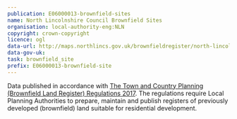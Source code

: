 ```yaml
---
publication: E06000013-brownfield-sites
name: North Lincolnshire Council Brownfield Sites
organisation: local-authority-eng:NLN
copyright: crown-copyright
licence: ogl
data-url: http://maps.northlincs.gov.uk/brownfieldregister/north-lincolnshire_browfieldregister_2017-12-18_rev1.csv
data-gov-uk: 
task: brownfield_site
prefix: E06000013-brownfield-site
---
```


Data published in accordance with [The Town and Country Planning (Brownfield Land Register) Regulations 2017](http://www.legislation.gov.uk/uksi/2017/403/contents/made).
The regulations require Local Planning Authorities to prepare, maintain and publish registers of previously developed (brownfield) land suitable for residential development.

